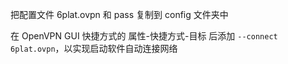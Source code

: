 把配置文件 6plat.ovpn 和 pass 复制到 config 文件夹中

在 OpenVPN GUI 快捷方式的 属性-快捷方式-目标 后添加 `--connect 6plat.ovpn`，以实现启动软件自动连接网络
